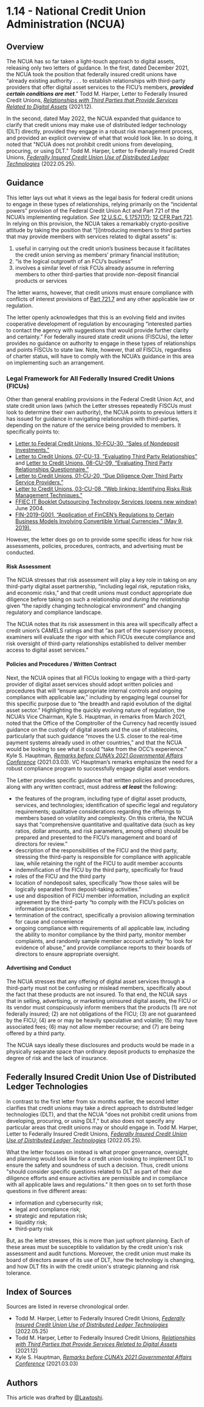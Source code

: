 # 1.14 - National Credit Union Administration (NCUA)

## Overview <a href="#overview" id="overview"></a>

The NCUA has so far taken a light-touch approach to digital assets, releasing only two letters of guidance. In the first, dated December 2021, the NCUA took the position that federally insured credit unions have “already existing authority . . . to establish relationships with third-party providers that offer digital asset services to the FICU’s members, _**provided certain conditions are met**_.” Todd M. Harper, Letter to Federally Insured Credit Unions, [_Relationships with Third Parties that Provide Services Related to Digital Assets_](https://www.ncua.gov/regulation-supervision/letters-credit-unions-other-guidance/relationships-third-parties-provide-services-related-digital-assets) (2021.12).

In the second, dated May 2022, the NCUA expanded that guidance to clarify that credit unions may make use of distributed ledger technology (DLT) directly, provided they engage in a robust risk management process, and provided an explicit overview of what that would look like. In so doing, it noted that "NCUA does not prohibit credit unions from developing, procuring, or using DLT." Todd M. Harper, Letter to Federally Insured Credit Unions, [_Federally Insured Credit Union Use of Distributed Ledger Technologies_](https://www.ncua.gov/regulation-supervision/letters-credit-unions-other-guidance/federally-insured-credit-union-use-distributed-ledger-technologies) (2022.05.25).

## Guidance <a href="#guidance" id="guidance"></a>

This letter lays out what it views as the legal basis for federal credit unions to engage in these types of relationships, relying primarily on the “incidental powers” provision of the Federal Credit Union Act and Part 721 of the NCUA’s implementing regulation. _See_ [12 U.S.C. § 1757(17)](https://www.law.cornell.edu/uscode/text/12/1757); [12 CFR Part 721](https://www.law.cornell.edu/cfr/text/12/part-721). In relying on this provision, the NCUA takes a remarkably crypto-positive attitude by taking the position that “\[i]ntroducing members to third parties that may provide members with services related to digital assets” is:

1. useful in carrying out the credit union’s business because it facilitates the credit union serving as members’ primary financial institution;
2. “is the logical outgrowth of an FCU’s business”
3. involves a similar level of risk FCUs already assume in referring members to other third-parties that provide non-deposit financial products or services

The letter warns, however, that credit unions must ensure compliance with conflicts of interest provisions of [Part 721.7](https://www.law.cornell.edu/cfr/text/12/721.7) and any other applicable law or regulation.

The letter openly acknowledges that this is an evolving field and invites cooperative development of regulation by encouraging “interested parties to contact the agency with suggestions that would provide further clarity and certainty.” For federally insured state credit unions (FISCUs), the letter provides no guidance on authority to engage in these types of relationships and points FISCUs to state law. Note, however, that _all_ FISCUs, regardless of charter status, will have to comply with the NCUA’s guidance in this area on implementing such an arrangement.

### Legal Framework for All Federally Insured Credit Unions (FICUs) <a href="#legal-framework-for-all-federally-insured-credit-unions-ficus" id="legal-framework-for-all-federally-insured-credit-unions-ficus"></a>

Other than general enabling provisions in the Federal Credit Union Act, and state credit union laws (which the Letter stresses repeatedly FISCUs must look to determine their own authority), the NCUA points to previous letters it has issued for guidance in navigating relationships with third-parties, depending on the nature of the service being provided to members. It specifically points to:

* [Letter to Federal Credit Unions, 10-FCU-30, “Sales of Nondeposit Investments.”](https://www.ncua.gov/regulation-supervision/letters-credit-unions-other-guidance/sales-nondeposit-investments)
* [Letter to Credit Unions, 07-CU-13, “Evaluating Third Party Relationships”](https://www.ncua.gov/regulation-supervision/letters-credit-unions-other-guidance/evaluating-third-party-relationships) and [Letter to Credit Unions, 08-CU-09, “Evaluating Third Party Relationships Questionnaire.”](https://www.ncua.gov/regulation-supervision/letters-credit-unions-other-guidance/evaluating-third-party-relationships-questionnaire)
* [Letter to Credit Unions, 01-CU-20, “Due Diligence Over Third Party Service Providers.”](https://www.ncua.gov/regulation-supervision/letters-credit-unions-other-guidance/due-diligence-over-third-party-service-providers)
* [Letter to Credit Unions, 03-CU-08, “Web linking: Identifying Risks Risk Management Techniques.”](https://www.ncua.gov/regulation-supervision/letters-credit-unions-other-guidance/web-linking-identifying-risks-risk-management-techniques)
* [FFIEC IT Booklet Outsourcing Technology Services (opens new window)](https://www.ncua.gov/exit-disclaimer?url=https%3A%2F%2Fithandbook.ffiec.gov%2Fit-booklets%2Foutsourcing-technology-services.aspx) June 2004.
* [FIN-2019-G001, “Application of FinCEN’s Regulations to Certain Business Models Involving Convertible Virtual Currencies,” (May 9, 2019).](https://www.ncua.gov/exit-disclaimer?url=https%3A%2F%2Fwww.fincen.gov%2Fsites%2Fdefault%2Ffiles%2F2019-05%2FFinCEN+Guidance+CVC+FINAL+508.pdf)

However, the letter does go on to provide some specific ideas for how risk assessments, policies, procedures, contracts, and advertising must be conducted.

#### Risk Assessment <a href="#risk-assessment" id="risk-assessment"></a>

The NCUA stresses that risk assessment will play a key role in taking on any third-party digital asset partnership, “including legal risk, reputation risks, and economic risks,” and that credit unions must conduct appropriate due diligence before taking on such a relationship _and during the relationship_ given “the rapidly changing technological environment” and changing regulatory and compliance landscape.

The NCUA notes that its risk assessment in this area will specifically affect a credit union’s CAMELS ratings and that “as part of the supervisory process, examiners will evaluate the rigor with which FICUs execute compliance and risk oversight of third-party relationships established to deliver member access to digital asset services.”

#### Policies and Procedures / Written Contract <a href="#policies-and-procedures-written-contract" id="policies-and-procedures-written-contract"></a>

Next, the NCUA opines that all FICUs looking to engage with a third-party provider of digital asset services should adopt written policies and procedures that will “ensure appropriate internal controls and ongoing compliance with applicable law,” including by engaging legal counsel for this specific purpose due to “the breadth and rapid evolution of the digital asset sector.” Highlighting the quickly evolving nature of regulation, the NCUA’s Vice Chairman, Kyle S. Hauptman, in remarks from March 2021, noted that the Office of the Comptroller of the Currency had recently issued guidance on the custody of digital assets and the use of stablecoins, particularly that such guidance “moves the U.S. closer to the real-time payment systems already used in other countries,” and that the NCUA would be looking to see what it could “take from the OCC’s experience.” Kyle S. Hauptman, [_Remarks before CUNA’s 2021 Governmental Affairs Conference_](https://www.ncua.gov/newsroom/speech/2021/ncua-vice-chairman-kyle-s-hauptman-remarks-cunas-2021-governmental-affairs-conference) (2021.03.03). VC Hauptman’s remarks emphasize the need for a robust compliance program to successfully engage digital asset vendors.

The Letter provides specific guidance that written policies and procedures, along with any written contract, must address _**at least**_ the following:

* the features of the program, including type of digital asset products, services, and technologies; identification of specific legal and regulatory requirements; qualitative considerations regarding the offerings to members based on volatility and complexity. On this criteria, the NCUA says that “comprehensive quantitative and qualitative data (such as key ratios, dollar amounts, and risk parameters, among others) should be prepared and presented to the FICU’s management and board of directors for review.”
* description of the responsibilities of the FICU and the third party, stressing the third-party is responsible for compliance with applicable law, while retaining the right of the FICU to audit member accounts
* indemnification of the FICU by the third party, specifically for fraud
* roles of the FICU and the third party
* location of nondeposit sales, specifically “how those sales will be logically separated from deposit-taking activities.”
* use and disposition of FICU member information, including an explicit agreement by the third-party “to comply with the FICU’s policies on information practices.”
* termination of the contract, specifically a provision allowing termination for cause and convenience
* ongoing compliance with requirements of all applicable law, including the ability to monitor compliance by the third party, monitor member complaints, and randomly sample member account activity “to look for evidence of abuse,” and provide compliance reports to their boards of directors to ensure appropriate oversight.

#### Advertising and Conduct <a href="#advertising-and-conduct" id="advertising-and-conduct"></a>

The NCUA stresses that any offering of digital asset services through a third-party must not be confusing or mislead members, specifically about the fact that these products are not insured. To that end, the NCUA says that in selling, advertising, or marketing uninsured digital assets, the FICU or its vendor must conspicuously inform members that the products (1) are not federally insured; (2) are not obligations of the FICU; (3) are not guaranteed by the FICU; (4) are or may be heavily speculative and volatile; (5) may have associated fees; (6) may not allow member recourse; and (7) are being offered by a third party.

The NCUA says ideally these disclosures and products would be made in a physically separate space than ordinary deposit products to emphasize the degree of risk and the lack of insurance.

## Federally Insured Credit Union Use of Distributed Ledger Technologies <a href="#letter-2-federally-insured-credit-union-use-of-distributed-ledger-technologies" id="letter-2-federally-insured-credit-union-use-of-distributed-ledger-technologies"></a>

In contrast to the first letter from six months earlier, the second letter clarifies that credit unions may take a direct approach to distributed ledger technologies (DLT), and that the NCUA "does not prohibit credit unions from developing, procuring, or using DLT," but also does not specify any particular areas that credit unions may or should engage in. Todd M. Harper, Letter to Federally Insured Credit Unions, [_Federally Insured Credit Union Use of Distributed Ledger Technologies_](https://www.ncua.gov/regulation-supervision/letters-credit-unions-other-guidance/federally-insured-credit-union-use-distributed-ledger-technologies) (2022.05.25).

What the letter focuses on instead is what proper governance, oversight, and planning would look like for a credit union looking to implement DLT to ensure the safety and soundness of such a decision. Thus, credit unions "should consider specific questions related to DLT as part of their due diligence efforts and ensure activities are permissible and in compliance with all applicable laws and regulations."  It then goes on to set forth those questions in five different areas:

* information and cybersecurity risk;
* legal and compliance risk;
* strategic and reputation risk;
* liquidity risk;
* third-party risk

But, as the letter stresses, this is more than just upfront planning. Each of these areas must be susceptible to validation by the credit union's risk assessment and audit functions. Moreover, the credit union must make its board of directors aware of its use of DLT, how the technology is changing, and how DLT fits in with the credit union's strategic planning and risk tolerance.

## Index of Sources <a href="#index-of-sources" id="index-of-sources"></a>

Sources are listed in reverse chronological order.

* Todd M. Harper, Letter to Federally Insured Credit Unions, [_Federally Insured Credit Union Use of Distributed Ledger Technologies_](https://www.ncua.gov/regulation-supervision/letters-credit-unions-other-guidance/federally-insured-credit-union-use-distributed-ledger-technologies) (2022.05.25)
* Todd M. Harper, Letter to Federally Insured Credit Unions, [_Relationships with Third Parties that Provide Services Related to Digital Assets_](https://www.ncua.gov/regulation-supervision/letters-credit-unions-other-guidance/relationships-third-parties-provide-services-related-digital-assets) (2021.12)
* Kyle S. Hauptman, [_Remarks before CUNA’s 2021 Governmental Affairs Conference_](https://www.ncua.gov/newsroom/speech/2021/ncua-vice-chairman-kyle-s-hauptman-remarks-cunas-2021-governmental-affairs-conference) (2021.03.03)

## Authors

This article was drafted by [@Lawtoshi](https://twitter.com/lawtoshi).&#x20;
